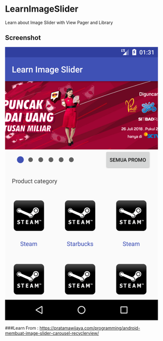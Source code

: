# LearnImageSlider
Learn about Image Slider with View Pager and Library

## Screenshot
![1](https://github.com/abdhilabs/LearnImageSlider/blob/master/ss.png)

###Learn 
From : 
https://pratamawijaya.com/programming/android-membuat-image-slider-carousel-recyclerview/
